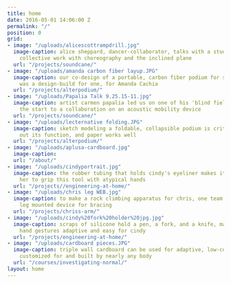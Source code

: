 ```yaml
---
title: home
date: 2016-05-01 14:06:00 Z
permalink: "/"
position: 0
grid:
- image: "/uploads/alicescottrampdrill.jpg"
  image-caption: alice sheppard, dancer-collaborator, talks with a student about our
    collective work with choreography and the inclined plane
  url: "/projects/soundcane/"
- image: "/uploads/amanda carbon fiber layup.JPG"
  image-caption: our co-design of a portable, carbon fiber podium for short stature
    was a design-build for one, for Amanda Cachia
  url: "/projects/alterpodium/"
- image: "/uploads/Papalia Talk 9.25.15-11.jpg"
  image-caption: artist carmen papalia led us on one of his 'blind field shuttles,'
    the start to a collaboration on an acoustic mobility device
  url: "/projects/soundcane/"
- image: "/uploads/lecternative folding.JPG"
  image-caption: sketch modeling a foldable, collapsible podium is critical for working
    out its function, and paper works well
  url: "/projects/alterpodium/"
- image: "/uploads/aplusa-cardboard.jpg"
  image-caption: 
  url: "/about/"
- image: "/uploads/cindyportrait.jpg"
  image-caption: the rubber tubing that holds cindy's eyeliner makes it possible for
    her to grip this tool with atypical hands
  url: "/projects//engineering-at-home/"
- image: "/uploads/chris leg WEB.jpg"
  image-caption: to make a rock climbing apparatus for chris, one team explored a
    leg mounted device for bracing
  url: "/projects/chriss-arm/"
- image: "/uploads/cindy%20fork%20holder%20jpg.jpg"
  image-caption: scraps of silicone hold a pen, a fork, and a knife, making daily
    hand gestures adaptive and easy for cindy
  url: "/projects/engineering-at-home/"
- image: "/uploads/cardboard pieces.JPG"
  image-caption: triple wall cardboard can be used for adaptive, low-cost furniture
    customized for and built by nearly any body
  url: "/courses/investigating-normal/"
layout: home
---
```


